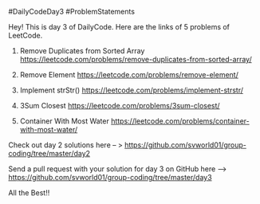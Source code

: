 #DailyCodeDay3
#ProblemStatements

Hey! This is day 3 of DailyCode. 
Here are the links of 5 problems of LeetCode.

1. Remove Duplicates from Sorted Array
https://leetcode.com/problems/remove-duplicates-from-sorted-array/

2. Remove Element
https://leetcode.com/problems/remove-element/

3. Implement strStr()
https://leetcode.com/problems/implement-strstr/

4. 3Sum Closest
https://leetcode.com/problems/3sum-closest/

5. Container With Most Water
https://leetcode.com/problems/container-with-most-water/

Check out day 2 solutions here – >
https://github.com/svworld01/group-coding/tree/master/day2

Send a pull request with your solution for day 3 on GitHub here –>
https://github.com/svworld01/group-coding/tree/master/day3

All the Best!!
